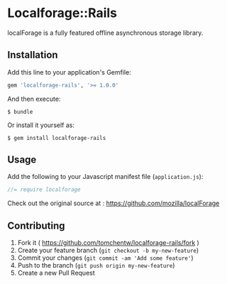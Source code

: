 # Localforage::Rails

localForage is a fully featured offline asynchronous storage library.

## Installation

Add this line to your application's Gemfile:

```ruby
gem 'localforage-rails', '>= 1.0.0'
```

And then execute:

    $ bundle

Or install it yourself as:

    $ gem install localforage-rails

## Usage

Add the following to your Javascript manifest file (`application.js`):

```javascript
//= require localforage
```

Check out the original source at : https://github.com/mozilla/localForage

## Contributing

1. Fork it ( https://github.com/tomchentw/localforage-rails/fork )
2. Create your feature branch (`git checkout -b my-new-feature`)
3. Commit your changes (`git commit -am 'Add some feature'`)
4. Push to the branch (`git push origin my-new-feature`)
5. Create a new Pull Request

